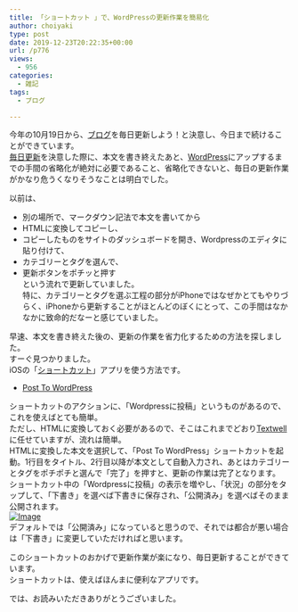```yaml
---
title: 「ショートカット 」で、WordPressの更新作業を簡易化
author: choiyaki
type: post
date: 2019-12-23T20:22:35+00:00
url: /p776
views:
  - 956
categories:
  - 雑記
tags:
  - ブログ

---
```

今年の10月19日から、[ブログ][1]を毎日更新しよう！と決意し、今日まで続けることができています。  
[毎日更新][2]を決意した際に、本文を書き終えたあと、[WordPress][3]にアップするまでの手間の省略化が絶対に必要であること、省略化できないと、毎日の更新作業がかなり危うくなりそうなことは明白でした。

以前は、

  * 別の場所で、マークダウン記法で本文を書いてから
  * HTMLに変換してコピーし、
  * コピーしたものをサイトのダッシュボードを開き、Wordpressのエディタに貼り付けて、
  * カテゴリーとタグを選んで、
  * 更新ボタンをポチッと押す  
    という流れで更新していました。  
    特に、カテゴリーとタグを選ぶ工程の部分がiPhoneではなぜかとてもやりづらく、iPhoneから更新することがほとんどのぼくにとって、この手間はなかなかに致命的だなーと感じていました。

早速、本文を書き終えた後の、更新の作業を省力化するための方法を探しました。  
すーぐ見つかりました。  
iOSの「[ショートカット][4]」アプリを使う方法です。

  * [Post To WordPress][5]

ショートカットのアクションに、「Wordpressに投稿」というものがあるので、これを使えばとても簡単。  
ただし、HTMLに変換しておく必要があるので、そこはこれまでどおり[Textwell][6]に任せていますが、流れは簡単。  
HTMLに変換した本文を選択して、「Post To WordPress」ショートカットを起動。1行目をタイトル、2行目以降が本文として自動入力され、あとはカテゴリーとタグをポチポチと選んで「完了」を押すと、更新の作業は完了となります。  
ショートカット中の「Wordpressに投稿」の表示を増やし、「状況」の部分をタップして、「下書き」を選べば下書きに保存され、「公開済み」を選べばそのまま公開されます。  
[![Image][7]][8]  
デフォルトでは「公開済み」になっていると思うので、それでは都合が悪い場合は「下書き」に変更していただければと思います。

このショートカットのおかげで更新作業が楽になり、毎日更新することができています。  
ショートカットは、使えばほんまに便利なアプリです。

では、お読みいただきありがとうございました。

<a href="https://apps.apple.com/jp/app/%E3%82%B7%E3%83%A7%E3%83%BC%E3%83%88%E3%82%AB%E3%83%83%E3%83%88/id915249334?uo=4&#038;at=7gIWFXQQ" target="itunes_store" style="display:inline-block;overflow:hidden;background:url(http://linkmaker.itunes.apple.com/htmlResources/assets//images/web/linkmaker/badge_appstore-sm.png) no-repeat;width:61px;height:15px;" rel="noopener noreferrer"></a>

 [1]: https://scrapbox.io/choiyaki-hondana/%E3%83%96%E3%83%AD%E3%82%B0
 [2]: https://scrapbox.io/choiyaki-hondana/%E6%AF%8E%E6%97%A5%E6%9B%B4%E6%96%B0
 [3]: https://scrapbox.io/choiyaki-hondana/Wordpress
 [4]: https://scrapbox.io/choiyaki-hondana/%E3%82%B7%E3%83%A7%E3%83%BC%E3%83%88%E3%82%AB%E3%83%83%E3%83%88
 [5]: https://www.icloud.com/shortcuts/2a69f9b194d3487b915a3c2bf8bef3f8
 [6]: https://scrapbox.io/choiyaki-hondana/Textwell
 [7]: https://gyazo.com/fe31d6a792d2cba3cc76166524b1409e/thumb/1000
 [8]: https://gyazo.com/fe31d6a792d2cba3cc76166524b1409e
